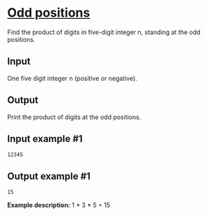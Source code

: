 # [Odd positions](https://www.e-olymp.com/en/problems/7459)

Find the product of digits in five-digit integer n, standing at the odd positions.

## Input
One five digit integer n (positive or negative).

## Output
Print the product of digits at the odd positions.

## Input example #1
```
12345
```

## Output example #1
```
15
```

**Example description:** 1 * 3 * 5 = 15
